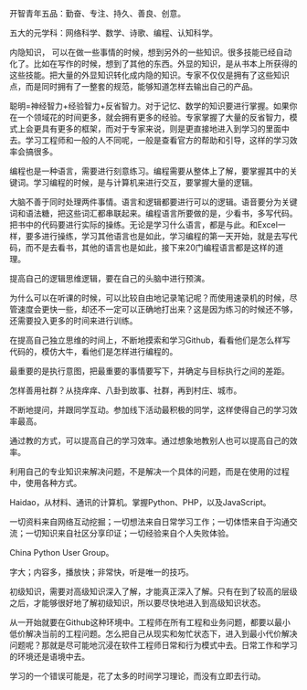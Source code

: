 开智青年五品：勤奋、专注、持久、善良、创意。
 
五大的元学科：网络科学、数学、诗歌、编程、认知科学。
 
内隐知识， 可以在做一些事情的时候，想到另外的一些知识。很多技能已经自动化了。比如在写作的时候，想到了其他的东西。外显的知识，是从书本上所获得的这些技能。把大量的外显知识转化成内隐的知识。专家不仅仅是拥有了这些知识点，而是同时拥有了一整套的规范，能够知道怎样去输出自己的产品。
 
聪明=神经智力+经验智力+反省智力。对于记忆、数学的知识要进行掌握。如果你在一个领域花的时间更多，就会拥有更多的经验。专家掌握了大量的反省智力，模式上会更具有更多的框架，而对于专家来说，则是更直接地进入到学习的里面中去。学习工程师和一般的人不同呢，一般是查看官方的帮助和引导，这样的学习效率会搞很多。
 
编程也是一种语言，需要进行刻意练习。编程需要从整体上了解，要掌握其中的关键词。学习编程的时候，是与计算机来进行交互，要掌握大量的逻辑。
 
大脑不善于同时处理两件事情。语言和逻辑都要进行可以的逻辑。语音要分为关键词和语法糖，把这些词汇都串联起来。编程语言所要做的是，少看书，多写代码。把书中的代码要进行实际的操练。无论是学习什么语言，都是与此。和Excel一样，要多进行操练，学习其他语言也是如此，学习编程的第一天开始，就是去写代码，而不是去看书，其他的语言也是如此，接下来20门编程语言都是这样的道理。
 
提高自己的逻辑思维逻辑，要在自己的头脑中进行预演。
 
为什么可以在听课的时候，可以比较自由地记录笔记呢？而使用速录机的时候，尽管速度会更快一些，却还不一定可以正确地打出来？这是因为练习的时候还不够，还需要投入更多的时间来进行训练。
 
在提高自己独立思维的时间上，不断地摸索和学习Github，看看他们是怎么样写代码的，模仿大牛，看他们是怎样进行编程的。
 
最重要的是执行意图，把最重要的事情要写下，并确定与目标执行之间的差距。
 
怎样善用社群？从挠痒痒、八卦到故事、社群，再到村庄、城市。
 
不断地提问，并跟同学互动。参加线下活动最积极的同学，这样使得自己的学习效率最高。
 
通过教的方式，可以提高自己的学习效率。通过想象地教别人也可以提高自己的效率。
 
利用自己的专业知识来解决问题，不是解决一个具体的问题，而是在使用的过程中，使用各种方式。
 
Haidao，从材料、通讯的计算机。掌握Python、PHP，以及JavaScript。
 
一切资料来自网络互动挖掘；一切想法来自日常学习工作；一切体悟来自于沟通交流；一切知识来自社区分享印证；一切经验来自个人失败体验。
 
China Python User Group。
 
字大；内容多，播放快；非常快，听是唯一的技巧。
 
初级知识，需要对高级知识深入了解，才能真正深入了解。只有在到了较高的层级之后，才能够很好地了解初级知识，所以要尽快地进入到高级知识状态。
 
 
从一开始就要在Github这种环境中。工程师在所有工程和业务问题，都要以最小低价解决当前的工程问题。怎么把自己从现实和匆忙状态下，进入到最小代价解决问题呢？那就是尽可能地沉浸在软件工程师日常和行为模式中去。日常工作和学习的环境还是语境中去。
 
学习的一个错误可能是，花了太多的时间学习理论，而没有立即去行动。